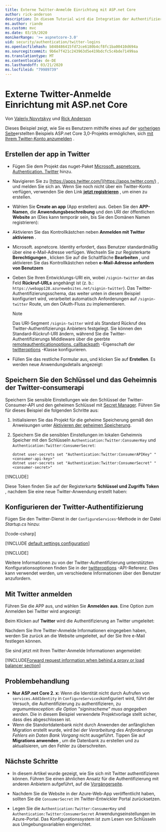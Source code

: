 ```yaml
---
title: Externe Twitter-Anmelde Einrichtung mit ASP.net Core
author: rick-anderson
description: In diesem Tutorial wird die Integration der Authentifizierung von Twitter-Konto Benutzern in eine vorhandene ASP.net Core-App veranschaulicht.
ms.author: riande
ms.custom: mvc
ms.date: 03/19/2020
monikerRange: '>= aspnetcore-3.0'
uid: security/authentication/twitter-logins
ms.openlocfilehash: b848486415fd72ce6180b4cf8fc1ba00410d694a
ms.sourcegitcommit: 9b6e7f421c243963d5e419bdcfc5c4bde71499aa
ms.translationtype: MT
ms.contentlocale: de-DE
ms.lasthandoff: 03/21/2020
ms.locfileid: "79989739"
---
```

# <a name="twitter-external-sign-in-setup-with-aspnet-core"></a>Externe Twitter-Anmelde Einrichtung mit ASP.net Core

Von [Valeriy Novytskyy](https://github.com/01binary) und [Rick Anderson](https://twitter.com/RickAndMSFT)

Dieses Beispiel zeigt, wie Sie es Benutzern mithilfe eines auf der [vorherigen Seite](xref:security/authentication/social/index)erstellten Beispiels ASP.net Core 3,0-Projekts ermöglichen, sich [mit Ihrem Twitter-Konto anzumelden](https://dev.twitter.com/web/sign-in/desktop-browser) .

## <a name="create-the-app-in-twitter"></a>Erstellen der app in Twitter

* Fügen Sie dem Projekt das nuget-Paket [Microsoft. aspnetcore. Authentication. Twitter](https://www.nuget.org/packages/Microsoft.AspNetCore.Authentication.Twitter/3.0.0) hinzu.

* Navigieren Sie zu [https://apps.twitter.com/](https://apps.twitter.com/) , und melden Sie sich an. Wenn Sie noch nicht über ein Twitter-Konto verfügen, verwenden Sie den Link **[jetzt registrieren](https://twitter.com/signup)** , um einen zu erstellen.

* Wählen Sie **Create an app** (App erstellen) aus. Geben Sie den **APP-Namen**, die **Anwendungsbeschreibung** und den URI der öffentlichen **Website** an (Dies kann temporär sein, bis Sie den Domänen Namen registrieren):

* Aktivieren Sie das Kontrollkästchen neben **Anmelden mit Twitter aktivieren** .

* Microsoft. aspnetcore. Identity erfordert, dass Benutzer standardmäßig über eine e-Mail-Adresse verfügen. Wechseln Sie zur Registerkarte **Berechtigungen** , klicken Sie auf die Schaltfläche **Bearbeiten** , und aktivieren Sie das Kontrollkästchen neben **e-Mail-Adresse anfordern von Benutzern**

* Geben Sie Ihren Entwicklungs-URI ein, wobei `/signin-twitter` an das Feld **Rückruf-URLs** angehängt ist (z. b.: `https://webapp128.azurewebsites.net/signin-twitter`). Das Twitter-Authentifizierungsschema, das weiter unten in diesem Beispiel konfiguriert wird, verarbeitet automatisch Anforderungen auf `/signin-twitter` Route, um den OAuth-Fluss zu implementieren.

  > [!NOTE]
  > Das URI-Segment `/signin-twitter` wird als Standard Rückruf des Twitter-Authentifizierungs Anbieters festgelegt. Sie können den Standard-Rückruf-URI ändern, während Sie die Twitter-Authentifizierungs Middleware über die geerbte [remoteauthenticationoptions. callbackpath](/dotnet/api/microsoft.aspnetcore.authentication.remoteauthenticationoptions.callbackpath) -Eigenschaft der [twitteroptions](/dotnet/api/microsoft.aspnetcore.authentication.twitter.twitteroptions) -Klasse konfigurieren.

* Füllen Sie das restliche Formular aus, und klicken Sie auf **Erstellen**. Es werden neue Anwendungsdetails angezeigt:

## <a name="store-the-twitter-consumer-api-key-and-secret"></a>Speichern Sie den Schlüssel und das Geheimnis der Twitter-consumerapi

Speichern Sie sensible Einstellungen wie den Schlüssel der Twitter-Consumer-API und den geheimen Schlüssel mit [Secret Manager](xref:security/app-secrets). Führen Sie für dieses Beispiel die folgenden Schritte aus:

1. Initialisieren Sie das Projekt für die geheime Speicherung gemäß den Anweisungen unter [Aktivieren der geheimen Speicherung](xref:security/app-secrets#enable-secret-storage).
1. Speichern Sie die sensiblen Einstellungen im lokalen Geheimnis Speicher mit den Schlüsseln `Authentication:Twitter:ConsumerKey` und `Authentication:Twitter:ConsumerSecret`:

    ```dotnetcli
    dotnet user-secrets set "Authentication:Twitter:ConsumerAPIKey" "<consumer-api-key>"
    dotnet user-secrets set "Authentication:Twitter:ConsumerSecret" "<consumer-secret>"
    ```

[!INCLUDE[](~/includes/environmentVarableColon.md)]

Diese Token finden Sie auf der Registerkarte **Schlüssel und Zugriffs Token** , nachdem Sie eine neue Twitter-Anwendung erstellt haben:

## <a name="configure-twitter-authentication"></a>Konfigurieren der Twitter-Authentifizierung

Fügen Sie den Twitter-Dienst in der `ConfigureServices`-Methode in der Datei *Startup.cs* hinzu:

[!code-csharp[](~/security/authentication/social/social-code/3.x/StartupTwitter3x.cs?name=snippet&highlight=10-15)]

[!INCLUDE [default settings configuration](includes/default-settings.md)]

[!INCLUDE[](includes/chain-auth-providers.md)]

Weitere Informationen zu von der Twitter-Authentifizierung unterstützten Konfigurationsoptionen finden Sie in der [twitteroptions](/dotnet/api/microsoft.aspnetcore.builder.twitteroptions) -API-Referenz. Dies kann verwendet werden, um verschiedene Informationen über den Benutzer anzufordern.

## <a name="sign-in-with-twitter"></a>Mit Twitter anmelden

Führen Sie die APP aus, und wählen Sie **Anmelden aus**. Eine Option zum Anmelden bei Twitter wird angezeigt:

Beim Klicken auf **Twitter** wird die Authentifizierung an Twitter umgeleitet:

Nachdem Sie Ihre Twitter-Anmelde Informationen eingegeben haben, werden Sie zurück an die Website umgeleitet, auf der Sie Ihre e-Mail festlegen können.

Sie sind jetzt mit Ihren Twitter-Anmelde Informationen angemeldet:

[!INCLUDE[Forward request information when behind a proxy or load balancer section](includes/forwarded-headers-middleware.md)]

## <a name="troubleshooting"></a>Problembehandlung

* **Nur ASP.net Core 2. x:** Wenn die Identität nicht durch Aufrufen von `services.AddIdentity` in `ConfigureServices`konfiguriert wird, führt der Versuch, die Authentifizierung zu authentifizieren, zu *argumumtexception: die Option "signinscheme" muss angegeben werden*. Die in diesem Beispiel verwendete Projektvorlage stellt sicher, dass dies abgeschlossen ist.
* Wenn die Standortdatenbank nicht durch Anwenden der anfänglichen Migration erstellt wurde, wird *bei der Verarbeitung des Anforderungs Fehlers ein Daten Bank Vorgang* nicht ausgeführt. Tippen Sie auf **Migrations anwenden** , um die Datenbank zu erstellen und zu aktualisieren, um den Fehler zu überschreiten.

## <a name="next-steps"></a>Nächste Schritte

* In diesem Artikel wurde gezeigt, wie Sie sich mit Twitter authentifizieren können. Führen Sie einen ähnlichen Ansatz für die Authentifizierung mit anderen Anbietern aufgeführt, auf die [Vorgängerseite](xref:security/authentication/social/index).

* Nachdem Sie die Website in der Azure-Web-App veröffentlicht haben, sollten Sie die `ConsumerSecret` im Twitter-Entwickler Portal zurücksetzen.

* Legen Sie die `Authentication:Twitter:ConsumerKey` und `Authentication:Twitter:ConsumerSecret` Anwendungseinstellungen im Azure-Portal. Das Konfigurationssystem ist zum Lesen von Schlüsseln aus Umgebungsvariablen eingerichtet.

